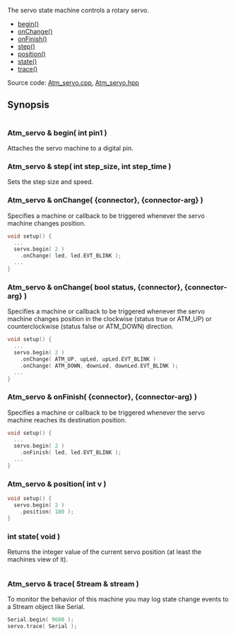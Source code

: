 The servo state machine controls a rotary servo.


<!-- md-tocify-begin -->
* [begin()]()  
* [onChange()](#atm_servo--onchange-connector-connector-arg-)  
* [onFinish()](#atm_servo--onfinish-connector-connector-arg-)  
* [step()](#atm_servo--position-int-v-)  
* [position()](#atm_servo--position-int-v-)  
* [state()](#int-state-void-)  
* [trace()](#atm_servo--trace-stream--stream-)  

<!-- md-tocify-end -->

Source code:
[Atm_servo.cpp](/tinkerspy/Automaton/blob/master/src/Atm_servo.cpp),
[Atm_servo.hpp](/tinkerspy/Automaton/blob/master/src/Atm_servo.hpp)

## Synopsis ##

```c++
```

### Atm_servo & begin( int pin1 ) ###

Attaches the servo machine to a digital pin.

### Atm_servo & step( int step_size, int step_time ) ###

Sets the step size and speed.

### Atm_servo & onChange( {connector}, {connector-arg} ) ###

Specifies a machine or callback to be triggered whenever the servo machine changes position.

```c++
void setup() {
  ...
  servo.begin( 2 )
    .onChange( led, led.EVT_BLINK );
  ...
}
```


### Atm_servo & onChange( bool status, {connector}, {connector-arg} ) ###

Specifies a machine or callback to be triggered whenever the servo machine changes position in the clockwise (status true or ATM_UP) or counterclockwise (status false or ATM_DOWN) direction.

```c++
void setup() {
  ...
  servo.begin( 2 )
    .onChange( ATM_UP, upLed, upLed.EVT_BLINK )
    .onChange( ATM_DOWN, downLed, downLed.EVT_BLINK );
  ...
}
```

### Atm_servo & onFinish( {connector}, {connector-arg} ) ###

Specifies a machine or callback to be triggered whenever the servo machine reaches its destination position.

```c++
void setup() {
  ...
  servo.begin( 2 )
    .onFinish( led, led.EVT_BLINK );
  ...
}
```


### Atm_servo & position( int v ) ###


```c++
void setup() {
  servo.begin( 2 ) 
    .position( 180 );
}
```

### int state( void ) ###

Returns the integer value of the current servo position (at least the machines view of it).

```c++
```

### Atm_servo & trace( Stream & stream ) ###

To monitor the behavior of this machine you may log state change events to a Stream object like Serial.

```c++
Serial.begin( 9600 );
servo.trace( Serial );
```
